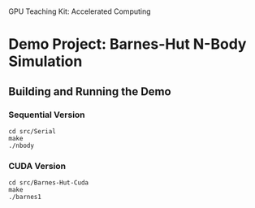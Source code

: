 #
GPU Teaching Kit: Accelerated Computing
# Demo Project: Barnes-Hut N-Body Simulation

## Building and Running the Demo

### Sequential Version

    cd src/Serial
    make
    ./nbody


### CUDA Version

    cd src/Barnes-Hut-Cuda
    make
    ./barnes1

